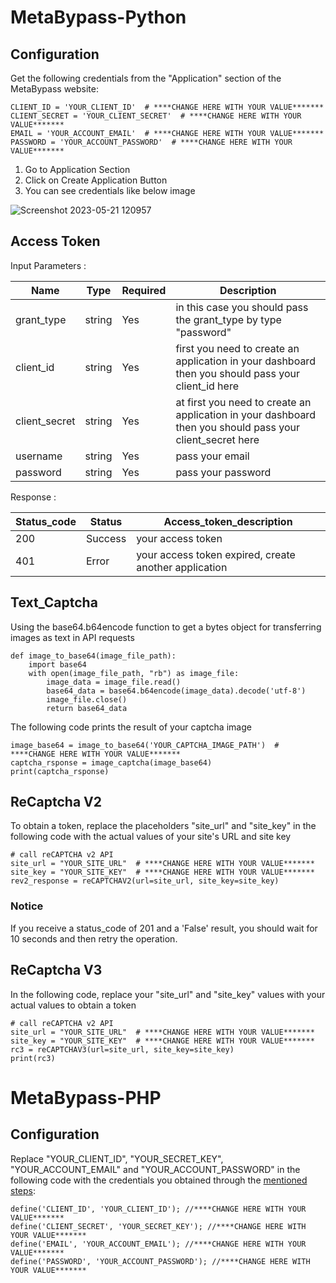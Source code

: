 # MetaBypass-Python
## Configuration

Get the following credentials from the "Application" section of the MetaBypass website:

```
CLIENT_ID = 'YOUR_CLIENT_ID'  # ****CHANGE HERE WITH YOUR VALUE*******
CLIENT_SECRET = 'YOUR_CLIENT_SECRET'  # ****CHANGE HERE WITH YOUR VALUE*******
EMAIL = 'YOUR_ACCOUNT_EMAIL'  # ****CHANGE HERE WITH YOUR VALUE*******
PASSWORD = 'YOUR_ACCOUNT_PASSWORD'  # ****CHANGE HERE WITH YOUR VALUE*******
```

1. Go to Application Section 
2. Click on Create Application Button
3. You can see credentials like below image


![Screenshot 2023-05-21 120957](https://github.com/metabypass/metabypass-python/assets/128980891/4420f7ed-1588-412a-b0e8-2876d4ae1854)


## Access Token
Input Parameters :

|     Name	  |   Type    |  Required   | Description |
| ----------- | --------- | ----------- | ----------- |
| grant_type	|  string	  |    Yes	    | in this case you should pass the grant_type by type "password" |
| client_id	  |  string	  |    Yes	    | first you need to create an application in your dashboard then you should pass your client_id here |
| client_secret |	string	|    Yes	    | at first you need to create an application in your dashboard then you should pass your client_secret here |
| username	    | string	|    Yes	    | pass your email |
| password	    | string	|    Yes	    | pass your password |

Response :

| Status_code	|  Status  |  Access_token_description  | 
| ----------- | -------- | -------------- |
| 200	        | Success  | your access token |
| 401	        |  Error	 | your access token expired, create another application

## Text_Captcha
Using the  base64.b64encode function to get a bytes object for transferring images as text in API requests
```
def image_to_base64(image_file_path):
    import base64
    with open(image_file_path, "rb") as image_file:
        image_data = image_file.read()
        base64_data = base64.b64encode(image_data).decode('utf-8')
        image_file.close()
        return base64_data
```

The following code prints the result of your captcha image
```
image_base64 = image_to_base64('YOUR_CAPTCHA_IMAGE_PATH')  # ****CHANGE HERE WITH YOUR VALUE*******
captcha_rsponse = image_captcha(image_base64)
print(captcha_rsponse)
```


## ReCaptcha V2

To obtain a token, replace the placeholders "site_url" and "site_key" in the following code with the actual values of your site's URL and site key
```
# call reCAPTCHA v2 API
site_url = "YOUR_SITE_URL"  # ****CHANGE HERE WITH YOUR VALUE*******
site_key = "YOUR_SITE_KEY"  # ****CHANGE HERE WITH YOUR VALUE*******
rev2_response = reCAPTCHAV2(url=site_url, site_key=site_key)
```
### Notice
If you receive a status_code of 201 and a 'False' result, you should wait for 10 seconds and then retry the operation.


## ReCaptcha V3

In the following code, replace your "site_url" and "site_key" values with your actual values to obtain a token

```
# call reCAPTCHA v2 API
site_url = "YOUR_SITE_URL"  # ****CHANGE HERE WITH YOUR VALUE*******
site_key = "YOUR_SITE_KEY"  # ****CHANGE HERE WITH YOUR VALUE*******
rc3 = reCAPTCHAV3(url=site_url, site_key=site_key)
print(rc3)
```



# MetaBypass-PHP
## Configuration
Replace "YOUR_CLIENT_ID", "YOUR_SECRET_KEY", "YOUR_ACCOUNT_EMAIL" and "YOUR_ACCOUNT_PASSWORD" in the following code with the credentials you obtained through the [mentioned steps](https://github.com/metabypass/metabypass-python/blob/main/README.md?plain=1#L14):
```
define('CLIENT_ID', 'YOUR_CLIENT_ID'); //****CHANGE HERE WITH YOUR VALUE*******
define('CLIENT_SECRET', 'YOUR_SECRET_KEY'); //****CHANGE HERE WITH YOUR VALUE*******
define('EMAIL', 'YOUR_ACCOUNT_EMAIL'); //****CHANGE HERE WITH YOUR VALUE*******
define('PASSWORD', 'YOUR_ACCOUNT_PASSWORD'); //****CHANGE HERE WITH YOUR VALUE*******
```
